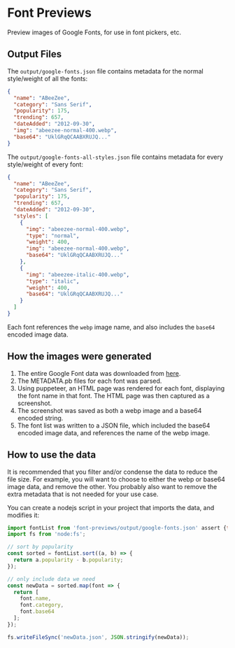 # Font Previews

Preview images of Google Fonts, for use in font pickers, etc.

## Output Files

The `output/google-fonts.json` file contains metadata for the normal style/weight of all the fonts:

```json
{
  "name": "ABeeZee",
  "category": "Sans Serif",
  "popularity": 175,
  "trending": 657,
  "dateAdded": "2012-09-30",
  "img": "abeezee-normal-400.webp",
  "base64": "UklGRqQCAABXRUJQ..."
}
```

The `output/google-fonts-all-styles.json` file contains metadata for every style/weight of every font:

```json
{
  "name": "ABeeZee",
  "category": "Sans Serif",
  "popularity": 175,
  "trending": 657,
  "dateAdded": "2012-09-30",
  "styles": [
    {
      "img": "abeezee-normal-400.webp",
      "type": "normal",
      "weight": 400,
      "img": "abeezee-normal-400.webp",
      "base64": "UklGRqQCAABXRUJQ..."
    },
    {
      "img": "abeezee-italic-400.webp",
      "type": "italic",
      "weight": 400,
      "base64": "UklGRqQCAABXRUJQ..."
    }
  ]
}
```

Each font references the `webp` image name, and also includes the `base64` encoded image data. 

## How the images were generated

1. The entire Google Font data was downloaded from [here](https://github.com/google/fonts).
2. The METADATA.pb files for each font was parsed.
3. Using puppeteer, an HTML page was rendered for each font, displaying the font name in that font. The HTML page was then captured as a screenshot. 
4. The screenshot was saved as both a webp image and a base64 encoded string.
5. The font list was written to a JSON file, which included the base64 encoded image data, and references the name of the webp image.

## How to use the data

It is recommended that you filter and/or condense the data to reduce the file size. For example, you will want to choose to either the webp or base64 image data, and remove the other. You probably also want to remove the extra metadata that is not needed for your use case.

You can create a nodejs script in your project that imports the data, and modifies it:

```javascript
import fontList from 'font-previews/output/google-fonts.json' assert {type: 'json'};
import fs from 'node:fs';

// sort by popularity
const sorted = fontList.sort((a, b) => {
  return a.popularity - b.popularity;
});

// only include data we need
const newData = sorted.map(font => {
  return [
    font.name,
    font.category,
    font.base64
  ];
});

fs.writeFileSync('newData.json', JSON.stringify(newData));
```
